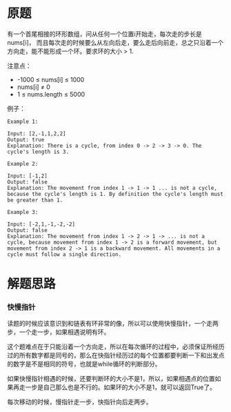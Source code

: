 # 原题
有一个首尾相接的环形数组，问从任何一个位置i开始走，每次走的步长是nums[i]，
而且每次走的时候要么从左向后走，要么走后向前走，总之只沿着一个方向走，能不能形成一个环。要求环的大小 > 1.

注意点：

  - -1000 ≤ nums[i] ≤ 1000
  - nums[i] ≠ 0
  - 1 ≤ nums.length ≤ 5000


例子：

```
Example 1:

Input: [2,-1,1,2,2]
Output: true
Explanation: There is a cycle, from index 0 -> 2 -> 3 -> 0. The cycle's length is 3.

Example 2:

Input: [-1,2]
Output: false
Explanation: The movement from index 1 -> 1 -> 1 ... is not a cycle, because the cycle's length is 1. By definition the cycle's length must be greater than 1.

Example 3:

Input: [-2,1,-1,-2,-2]
Output: false
Explanation: The movement from index 1 -> 2 -> 1 -> ... is not a cycle, because movement from index 1 -> 2 is a forward movement, but movement from index 2 -> 1 is a backward movement. All movements in a cycle must follow a single direction.
```

# 解题思路
### 快慢指针
读题的时候应该意识到和链表有环非常的像，所以可以使用快慢指针，一个走两步，一个走一步，如果相遇说明有环。

这个题难点在于只能沿着一个方向走，所以在每次循环的过程中，必须保证所经历过的所有数字都是同号的，那么在快指针经历过的每个位置都要判断一下和出发点的数字是不是相同的符号，也就是while循环的判断部分。

如果快慢指针相遇的时候，还要判断环的大小不是1，所以，如果相遇点的位置如果再走一步是自己那么也是不行的。如果环的大小不是1，就可以返回True了。

每次移动的时候，慢指针走一步，快指针向后走两步。




